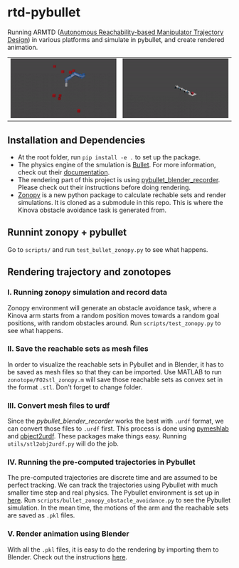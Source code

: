 # rtd-pybullet
Running ARMTD ([Autonomous Reachability-based Manipulator Trajectory Design](https://arxiv.org/abs/2002.01591)) in various platforms and simulate in pybullet, and create rendered animation.

<table>
  <tr>
    <td><img src="data/gif/kinova_obstacle_avoidance.gif?raw=true" width="400"></td>
    <td><img src="data/gif/fetch_force_closure.gif?raw=true" width="400"></td>
  </tr>
</table>


## Installation and Dependencies
- At the root folder, run `pip install -e .` to set up the package.
- The physics engine of the smulation is [Bullet](https://github.com/bulletphysics/bullet3). For more information, check out their [documentation](https://pybullet.org/wordpress/index.php/forum-2/).
- The rendering part of this project is using [pybullet_blender_recorder](https://github.com/huy-ha/pybullet-blender-recorder). Please check out their instructions before doing rendering.
- [Zonopy](https://github.com/kwonyos/zonopy) is a new python package to calculate rechable sets and render simulations. It is cloned as a submodule in this repo. This is where the Kinova obstacle avoidance task is generated from.

<!-- ## Examples
### Kinova obstacle avoidance using ARMTD
<p align="center">
    <img src="data/gif/kinova_obstacle_avoidance.gif">
<p/>

### Fetch carrying objects using ARMTD with force closure
<p align="center">
    <img src="data/gif/fetch_force_closure.gif">
<p/> -->

## Runnint zonopy + pybullet
Go to `scripts/` and run `test_bullet_zonopy.py` to see what happens.

## Rendering trajectory and zonotopes
### I. Running zonopy simulation and record data
Zonopy environment will generate an obstacle avoidance task, where a Kinova arm starts from a random position moves towards a random goal positions, with random obstacles around. Run `scripts/test_zonopy.py` to see what happens.

### II. Save the reachable sets as mesh files
In order to visualize the reachable sets in Pybullet and in Blender, it has to be saved as mesh files so that they can be imported. Use MATLAB to run `zonotope/FO2stl_zonopy.m` will save those reachable sets as convex set in the format `.stl`. Don't forget to change folder.

### III. Convert mesh files to urdf
Since the *pybullet_blender_recorder* works the best with `.urdf` format, we can convert those files to `.urdf` first. This process is done using [pymeshlab](https://pymeshlab.readthedocs.io/en/latest/) and [object2urdf](https://github.com/harvard-microrobotics/object2urdf). These packages make things easy. Running `utils/stl2obj2urdf.py` will do the job.

### IV. Running the pre-computed trajectories in Pybullet
The pre-computed trajectories are discrete time and are assumed to be perfect tracking. We can track the trajectories using Pybullet with much smaller time step and real physics. The Pybullet environment is set up in [here](https://github.com/Wangbaiyue007/rtd-pybullet/blob/master/bullet/bulletRtdEnv.py). Run `scripts/bullet_zonopy_obstacle_avoidance.py` to see the Pybullet simulation. In the mean time, the motions of the arm and the reachable sets are saved as `.pkl` files.

### V. Render animation using Blender
With all the `.pkl` files, it is easy to do the rendering by importing them to Blender. Check out the instructions [here](https://github.com/huy-ha/pybullet-blender-recorder).

